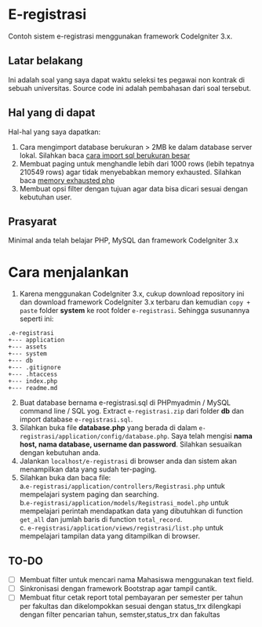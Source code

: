 # E-registrasi
Contoh sistem e-registrasi menggunakan framework CodeIgniter 3.x.

## Latar belakang
Ini adalah soal yang saya dapat waktu seleksi tes pegawai non kontrak di sebuah universitas.
Source code ini adalah pembahasan dari soal tersebut.

## Hal yang di dapat
Hal-hal yang saya dapatkan:
  1. Cara mengimport database berukuran > 2MB ke dalam database server lokal. Silahkan baca [cara import sql berukuran besar](https://github.com/satyakresna/catatan-penjelajahtekno/blob/master/import-sql-besar.md)
  2. Membuat paging untuk menghandle lebih dari 1000 rows (lebih tepatnya 210549 rows) agar tidak menyebabkan memory
      exhausted. Silahkan baca [memory exhausted php](https://github.com/satyakresna/catatan-penjelajahtekno/blob/master/memory-exhausted.md)
  3. Membuat opsi filter dengan tujuan agar data bisa
  dicari sesuai dengan kebutuhan user.

## Prasyarat
Minimal anda telah belajar PHP, MySQL dan framework CodeIgniter 3.x

# Cara menjalankan
  1. Karena menggunakan CodeIgniter 3.x, cukup download repository ini dan download framework CodeIgniter 3.x terbaru dan kemudian `copy + paste` folder **system** ke root folder `e-registrasi`. Sehingga susunannya seperti ini:
  ```
  .e-registrasi
  +--- application
  +--- assets
  +--- system
  +--- db
  +--- .gitignore
  +--- .htaccess
  +--- index.php
  +--- readme.md
  ```
  2. Buat database bernama e-registrasi.sql di PHPmyadmin / MySQL command line / SQL yog. Extract `e-registrasi.zip` dari folder **db** dan import database `e-registrasi.sql`.
  3. Silahkan buka file **database.php** yang berada di dalam `e-registrasi/application/config/database.php`. Saya telah mengisi **nama host, nama database, username dan password**. Silahkan sesuaikan dengan kebutuhan anda.
  4. Jalankan `localhost/e-registrasi` di browser anda dan sistem akan menampilkan data yang sudah ter-paging.
  5. Silahkan buka dan baca file:<br>
      a.`e-registrasi/application/controllers/Registrasi.php` untuk mempelajari system paging dan searching. <br>
      b.`e-registrasi/application/models/Registrasi_model.php` untuk mempelajari perintah mendapatkan data yang dibutuhkan di function `get_all` dan jumlah baris di function `total_record`. <br>
      c. `e-registrasi/application/views/registrasi/list.php` untuk mempelajari tampilan data yang ditampilkan di browser.

## TO-DO
  - [ ] Membuat filter untuk mencari nama Mahasiswa menggunakan text field.
  - [ ] Sinkronisasi dengan framework Bootstrap agar tampil cantik.
  - [ ] Membuat fitur cetak report total pembayaran per semester per  tahun per fakultas dan dikelompokkan sesuai dengan status_trx dilengkapi
  dengan filter pencarian tahun, semster,status_trx dan fakultas
